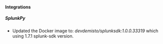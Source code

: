 
#### Integrations
##### SplunkPy
- Updated the Docker image to: *devdemisto/splunksdk:1.0.0.33319* which using 1.7.1 splunk-sdk version.